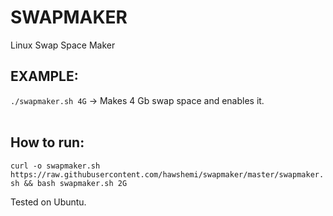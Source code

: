 # SWAPMAKER
Linux Swap Space Maker

## EXAMPLE:
`./swapmaker.sh 4G`
-> Makes 4 Gb swap space and enables it.
<br></br>
## How to run:
````curl -o swapmaker.sh https://raw.githubusercontent.com/hawshemi/swapmaker/master/swapmaker.sh && bash swapmaker.sh 2G````

Tested on Ubuntu.
